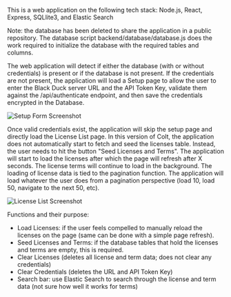 This is a web application on the following tech stack: Node.js, React, Express, SQLlite3, and Elastic Search

Note: the database has been deleted to share the application in a public repository. The database script backend/database/database.js does the work required to initialize the database with the required tables and columns. 

The web application will detect if either the database (with or without credentials) is present or if the database is not present. If the credentials are not present, the application will load a Setup page to allow the user to enter the Black Duck server URL and the API Token Key, validate them against the /api/authenticate endpoint, and then save the credentials encrypted in the Database. 

![Setup Form Screenshot](https://github.com/snps-steve/Component_Licenses_and_Terms_colt/blob/master/Colt_SetupForm.png)

Once valid credentials exist, the application will skip the setup page and directly load the License List page. In this version of Colt, the application does not automatically start to fetch and seed the licenses table. Instead, the user needs to hit the button "Seed Licenses and Terms". The application will start to load the licenses after which the page will refresh after X seconds. The license terms will continue to load in the background. The loading of license data is tied to the pagination function. The application will load whatever the user does from a pagination perspective (load 10, load 50, navigate to the next 50, etc).  

![License List Screenshot](https://github.com/snps-steve/Component_Licenses_and_Terms_colt/blob/master/Colt_LicenseList.png)

Functions and their purpose: 
- Load Licenses: if the user feels compelled to manually reload the licenses on the page (same can be done with a simple page refresh).
- Seed Licenses and Terms: if the database tables that hold the licenses and terms are empty, this is required.
- Clear Licenses (deletes all license and term data; does not clear any credentials)
- Clear Credentials (deletes the URL and API Token Key)
- Search bar: use Elastic Search to search through the license and term data (not sure how well it works for terms)
